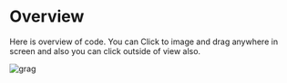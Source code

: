 # Overview
Here is overview of code. You can Click to image and drag anywhere in screen and also you can click outside of view also.


![grag](https://user-images.githubusercontent.com/114288510/192971084-bd95ca35-341b-4dda-a021-7e29d07a9e10.png)

